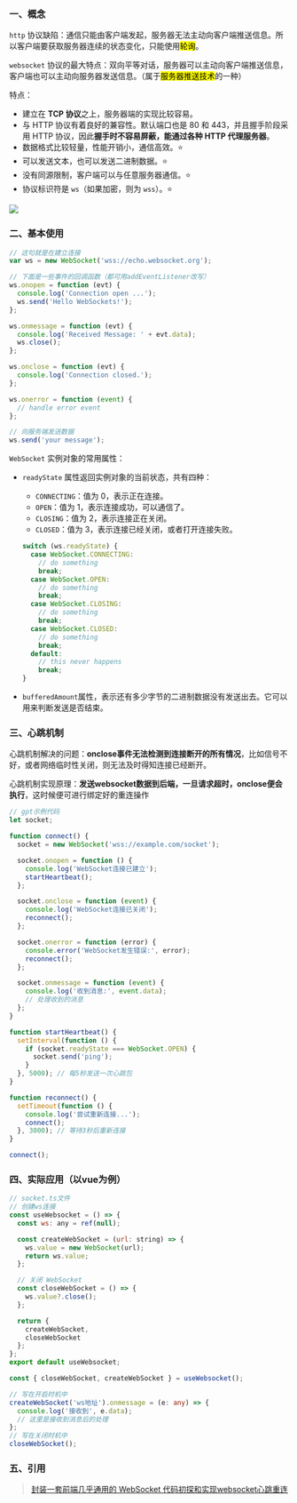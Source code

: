 ### 一、概念

`http` 协议缺陷：通信只能由客户端发起，服务器无法主动向客户端推送信息。所以客户端要获取服务器连续的状态变化，只能使用<mark>轮询</mark>。

`websocket` 协议的最大特点：双向平等对话，服务器可以主动向客户端推送信息，客户端也可以主动向服务器发送信息。（属于<mark>服务器推送技术</mark>的一种）

特点：

- 建立在 **TCP 协议**之上，服务器端的实现比较容易。
- 与 HTTP 协议有着良好的兼容性。默认端口也是 80 和 443，并且握手阶段采用 HTTP 协议，因此**握手时不容易屏蔽，能通过各种 HTTP 代理服务器**。
- 数据格式比较轻量，性能开销小，通信高效。⭐
- 可以发送文本，也可以发送二进制数据。⭐
- 没有同源限制，客户端可以与任意服务器通信。⭐
- 协议标识符是 `ws`（如果加密，则为 `wss`）。⭐

![ ](https://www.ruanyifeng.com/blogimg/asset/2017/bg2017051503.jpg)

### 二、基本使用

```js
// 这句就是在建立连接
var ws = new WebSocket('wss://echo.websocket.org');

// 下面是一些事件的回调函数（都可用addEventListener改写）
ws.onopen = function (evt) {
  console.log('Connection open ...');
  ws.send('Hello WebSockets!');
};

ws.onmessage = function (evt) {
  console.log('Received Message: ' + evt.data);
  ws.close();
};

ws.onclose = function (evt) {
  console.log('Connection closed.');
};

ws.onerror = function (event) {
  // handle error event
};

// 向服务端发送数据
ws.send('your message');
```

`WebSocket` 实例对象的常用属性：

- `readyState` 属性返回实例对象的当前状态，共有四种：

  - `CONNECTING`：值为 0，表示正在连接。
  - `OPEN`：值为 1，表示连接成功，可以通信了。
  - `CLOSING`：值为 2，表示连接正在关闭。
  - `CLOSED`：值为 3，表示连接已经关闭，或者打开连接失败。

  ```js
  switch (ws.readyState) {
    case WebSocket.CONNECTING:
      // do something
      break;
    case WebSocket.OPEN:
      // do something
      break;
    case WebSocket.CLOSING:
      // do something
      break;
    case WebSocket.CLOSED:
      // do something
      break;
    default:
      // this never happens
      break;
  }
  ```

- `bufferedAmount`属性，表示还有多少字节的二进制数据没有发送出去。它可以用来判断发送是否结束。

### 三、心跳机制

心跳机制解决的问题：**onclose事件无法检测到连接断开的所有情况**，比如信号不好，或者网络临时性关闭，则无法及时得知连接已经断开。

心跳机制实现原理：**发送websocket数据到后端，一旦请求超时，onclose便会执行**，这时候便可进行绑定好的重连操作

```js
// gpt示例代码
let socket;

function connect() {
  socket = new WebSocket('wss://example.com/socket');

  socket.onopen = function () {
    console.log('WebSocket连接已建立');
    startHeartbeat();
  };

  socket.onclose = function (event) {
    console.log('WebSocket连接已关闭');
    reconnect();
  };

  socket.onerror = function (error) {
    console.error('WebSocket发生错误:', error);
    reconnect();
  };

  socket.onmessage = function (event) {
    console.log('收到消息:', event.data);
    // 处理收到的消息
  };
}

function startHeartbeat() {
  setInterval(function () {
    if (socket.readyState === WebSocket.OPEN) {
      socket.send('ping');
    }
  }, 5000); // 每5秒发送一次心跳包
}

function reconnect() {
  setTimeout(function () {
    console.log('尝试重新连接...');
    connect();
  }, 3000); // 等待3秒后重新连接
}

connect();
```

### 四、实际应用（以vue为例）

```js
// socket.ts文件
// 创建ws连接
const useWebsocket = () => {
  const ws: any = ref(null);

  const createWebSocket = (url: string) => {
    ws.value = new WebSocket(url);
    return ws.value;
  };

  // 关闭 WebSocket
  const closeWebSocket = () => {
    ws.value?.close();
  };

  return {
    createWebSocket,
    closeWebSocket
  };
};
export default useWebsocket;
```

```ts
const { closeWebSocket, createWebSocket } = useWebsocket();

// 写在开启时机中
createWebSocket('ws地址').onmessage = (e: any) => {
  console.log('接收到', e.data);
  // 这里是接收到消息后的处理
};
// 写在关闭时机中
closeWebSocket();
```

### 五、引用

> [封装一套前端几乎通用的 WebSocket 代码](https://blog.csdn.net/nbaqq2010/article/details/108992288)[初探和实现websocket心跳重连](https://juejin.cn/post/6844903734170894343?from=search-suggest)

